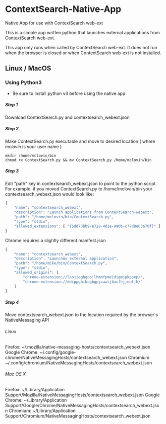 # ContextSearch-Native-App
Native App for use with ContextSearch web-ext

This is a simple app written python that launches external applications from ContextSearch web-ext.

This app only runs when called by ContextSearch web-ext.  It does not run when the browser is closed or when ContextSearch web-ext is not installed.

## Linux / MacOS

### Using Python3
* Be sure to install python v3 before using the native app

##### Step 1
Download ContextSearch.py and contextsearch_webext.json
##### Step 2
Make ContextSearch.py executable and move to desired location ( where <i>mclovin</i> is your user name )

```
mkdir /home/mclovin/bin
chmod +x ContextSearch.py && mv ContextSearch.py /home/mclovin/bin
```

##### Step 3
Edit "path" key in contextsearch_webext.json to point to the python script.  For example. if you moved ContextSearch.py to  /home/mclovin/bin your contextsearch_webext.json would look like:

```javascript
{
    "name": "contextsearch_webext",
    "description": "Launch applications from ContextSearch-webext",
    "path": "/home/mclovin/bin/ContextSearch.py",
    "type": "stdio",
    "allowed_extensions": [ "{5dd73bb9-e728-4d1e-990b-c77d8e03670f}" ]
}
```

Chrome requires a slightly different manifest.json

```javascript
{
    "name": "contextsearch_webext",
    "description": "Launches external application",
    "path": "/home/mike/bin/ContextSearch.py",
    "type": "stdio",
    "allowed_origins": [ 
        "chrome-extension://lnojieghgnojlhmnfpmeidigmjpkppep/",
        "chrome-extension://ddippghibegbgpjcaaijbacfhjjeafjh/"
    ]
}
```

##### Step 4
Move contextsearch_webext.json to the location required by the browser's NativeMessaging API

###### Linux
Firefox: ~/.mozilla/native-messaging-hosts/contextsearch_webext.json
Google Chrome: ~/.config/google-chrome/NativeMessagingHosts/contextsearch_webext.json
Chromium: ~/.config/chromium/NativeMessagingHosts/contextsearch_webext.json

###### Mac OS X
Firefox: ~/Library/Application Support/Mozilla/NativeMessagingHosts/contextsearch_webext.json
Google Chrome: ~/Library/Application Support/Google/Chrome/NativeMessagingHosts/contextsearch_webext.json
Chromium: ~/Library/Application Support/Chromium/NativeMessagingHosts/contextsearch_webext.json

